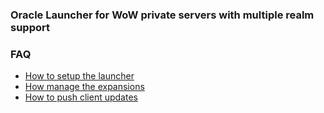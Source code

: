 ### Oracle Launcher for WoW private servers with multiple realm support

### FAQ

  - [How to setup the launcher](https://github.com/Oracle-Launcher/Oracle-Launcher/blob/main/Guides/how-to-setup-launcher.md)
  - [How manage the expansions](https://github.com/Oracle-Launcher/Oracle-Launcher/blob/main/Guides/how-to-manage-expansions.md)
  - [How to push client updates](https://github.com/Oracle-Launcher/Oracle-Launcher/blob/main/Guides/how-to-push-client-updates.md)
